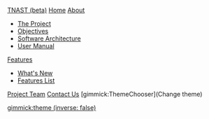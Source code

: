 [TNAST (beta)](https://tnasoftwaretool.engr.oregonstate.edu/TNAtoolAPI-Webapp "TNA Software Tool") 
[Home](index.md)
[About]()

  * [The Project](project.md)
  * [Objectives](objectives.md)
  * [Software Architecture](architecture.md)  
  * [User Manual](manual.md)
  
  
[Features]()

 * [What's New](newfeatures.md)
 * [Features List](features.md)

[Project Team](team.md)
[Contact Us](contact.md)
[gimmick:ThemeChooser](Change theme)

[gimmick:theme (inverse: false)](flatly)